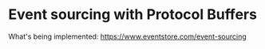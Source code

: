 # Event sourcing with Protocol Buffers

What's being implemented: https://www.eventstore.com/event-sourcing
